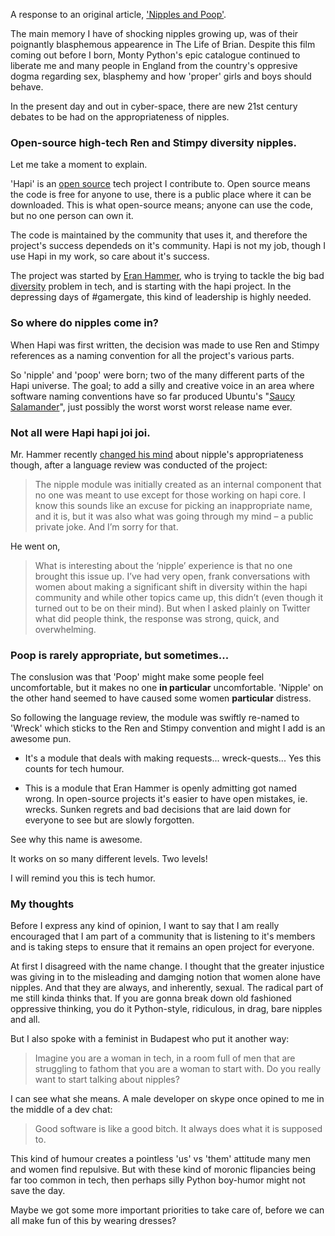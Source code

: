 A response to an original article, ['Nipples and Poop'](http://hueniverse.com/2014/08/18/nipples-and-poop/).

The main memory I have of shocking nipples growing up, was of their poignantly blasphemous appearence in The Life of Brian. Despite this film coming out before I born, Monty Python's epic catalogue continued to liberate me and many people in England from the country's oppresive dogma regarding sex, blasphemy and how 'proper' girls and boys should behave.

In the present day and out in cyber-space, there are new 21st century debates to be had on the appropriateness of nipples.

### Open-source high-tech Ren and Stimpy diversity nipples.

Let me take a moment to explain.

'Hapi' is an [open source](http://github.com/hapijs/hapi) tech project I contribute to. Open source means the code is free for anyone to use, there is a public place where it can be downloaded.  This is what open-source means; anyone can use the code, but no one person can own it.

The code is maintained by the community that uses it, and therefore the project's success dependeds on it's community. Hapi is not my job, though I use Hapi in my work, so care about it's success.

The project was started by [Eran Hammer](), who is trying to tackle the big bad [diversity](http://hueniverse.com/2013/07/10/diversity-2/) problem in tech, and is starting with the hapi project. In the depressing days of #gamergate, this kind of leadership is highly needed.

### So where do nipples come in?

When Hapi was first written, the decision was made to use Ren and Stimpy references as a naming convention for all the project's various parts.

So 'nipple' and 'poop' were born; two of the many different parts of the Hapi universe. The goal; to add a silly and creative voice in an area where software naming conventions have so far produced Ubuntu's "[Saucy Salamander](https://wiki.ubuntu.com/DevelopmentCodeNames)", just possibly the worst worst worst release name ever.

### Not all were Hapi hapi joi joi.

Mr. Hammer recently [changed his mind](http://hueniverse.com/2014/08/18/nipples-and-poop/) about nipple's appropriateness though, after a language review was conducted of the project:

>The nipple module was initially created as an internal component that no one was meant to use except for those working on hapi core. I know this sounds like an excuse for picking an inappropriate name, and it is, but it was also what was going through my mind – a public private joke. And I’m sorry for that.

He went on,

>What is interesting about the ‘nipple’ experience is that no one brought this issue up. I’ve had very open, frank conversations with women about making a significant shift in diversity within the hapi community and while other topics came up, this didn’t (even though it turned out to be on their mind). But when I asked plainly on Twitter what did people think, the response was strong, quick, and overwhelming.

### Poop is rarely appropriate, but sometimes...

The conslusion was that 'Poop' might make some people feel uncomfortable, but it makes no one **in particular** uncomfortable. 'Nipple' on the other hand seemed to have caused some women **particular** distress.

So following the language review, the module was swiftly re-named to 'Wreck' which sticks to the Ren and Stimpy convention and might I add is an awesome pun.

- It's a module that deals with making requests... wreck-quests... Yes this counts for tech humour.

- This is a module that Eran Hammer is openly admitting got named wrong. In open-source projects it's easier to have open mistakes, ie. wrecks. Sunken regrets and bad decisions that are laid down for everyone to see but are slowly forgotten.

See why this name is awesome.

It works on so many different levels. Two levels!

I will remind you this is tech humor.

### My thoughts

Before I express any kind of opinion, I want to say that I am really encouraged that I am part of a community that is listening to it's members and is taking steps to ensure that it remains an open project for everyone.

At first I disagreed with the name change. I thought that the greater injustice was giving in to the misleading and damging notion that women alone have nipples. And that they are always, and inherently, sexual. The radical part of me still kinda thinks that. If you are gonna break down old fashioned oppressive thinking, you do it Python-style, ridiculous, in drag, bare nipples and all.

But I also spoke with a feminist in Budapest who put it another way:

>Imagine you are a woman in tech, in a room full of men that are struggling to fathom that you are a woman to start with. Do you really want to start talking about nipples?

I can see what she means. A male developer on skype once opined to me in the middle of a dev chat:

>Good software is like a good bitch. It always does what it is supposed to.

This kind of humour creates a pointless 'us' vs 'them' attitude many men and women find repulsive. But with these kind of moronic flipancies being far too common in tech, then perhaps silly Python boy-humor might not save the day.

Maybe we got some more important priorities to take care of, before we can all make fun of this by wearing dresses?

